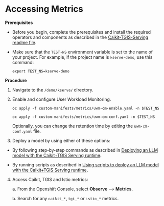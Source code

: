 # Accessing Metrics


**Prerequisites**

* Before you begin, complete the prerequisites and install the required operators and components as described in the [Caikit-TGIS-Serving readme file](caikit-tgis-serving.md).

* Make sure that the `TEST-NS` environment variable is set to the name of your project. For example, if the project name is `kserve-demo`, use this command:
   ~~~
   export TEST_NS=kserve-demo
   ~~~

**Procedure**

1. Navigate to the `/demo/kserve/` directory.

2. Enable and configure User Workload Monitoring.

   ~~~
   oc apply -f custom-manifests/metrics/uwm-cm-enable.yaml -n $TEST_NS
   
   oc apply -f custom-manifests/metrics/uwm-cm-conf.yaml -n $TEST_NS
   ~~~

   Optionally, you can change the retention time by editing the `uwm-cm-conf.yaml` file.

3. Deploy a model by using either of these options:

  - By following step-by-step commands as described in [Deploying an LLM model with the Caikit+TGIS Serving runtime](/docs/deploy-remove.md).   

  - By running scripts as described in [Using scripts to deploy an LLM model with the Caikit+TGIS Serving runtime](deploy-remove-scripts.md).

4. Access Caikit, TGIS and Istio metrics:

   a. From the Openshift Console, select **Observe** --> **Metrics**.

   b. Search for any `caikit_*`, `tgi_*` or `istio_*` metrics.